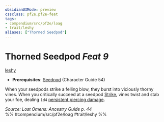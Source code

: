 ```yaml
---
obsidianUIMode: preview
cssclass: pf2e,pf2e-feat
tags:
- compendium/src/pf2e/loag
- trait/leshy
aliases: ["Thorned Seedpod"]
---
```

# Thorned Seedpod  *Feat 9*  
[leshy](../../rules/traits/leshy-b1.md)  

- **Prerequisites**: [Seedpod](seedpod-locg.md) (Character Guide 54)

When your seedpods strike a felling blow, they burst into viciously thorny vines. When you critically succeed at a seedpod [Strike](../../rules/actions/strike.md), vines twist and stab your foe, dealing `1d4` [persistent piercing damage](../../rules/conditions.md#Persistent%20Damage).

*Source: Lost Omens: Ancestry Guide p. 44*  
%% #compendium/src/pf2e/loag #trait/leshy %%